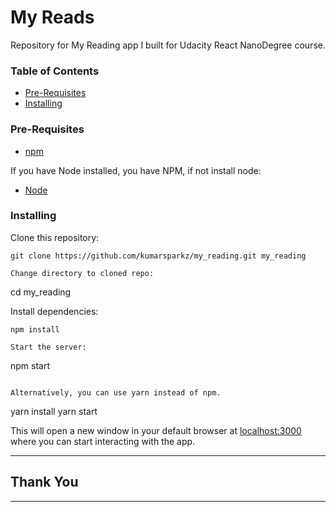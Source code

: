 # My Reads

Repository for My Reading app I built for Udacity React NanoDegree course.

### Table of Contents
* [Pre-Requisites](#prerequisites)
* [Installing](#installing)

### Pre-Requisites
* [npm](https://www.npmjs.com/)

If you have Node installed, you have NPM, if not install node:

* [Node](https://nodejs.org/en/)

### Installing
Clone this repository:
```
git clone https://github.com/kumarsparkz/my_reading.git my_reading

Change directory to cloned repo:
```
cd my_reading

Install dependencies:
```
npm install

Start the server:
```
npm start
```

Alternatively, you can use yarn instead of npm.
```
yarn install
yarn start

This will open a new window in your default browser at [localhost:3000](http://localhost:3000/) where you can start interacting with the app.

**************************************************
## Thank You 

**************************************************
